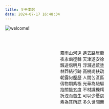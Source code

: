 ```yaml
---
title: 关于本站
date: 2024-07-17 16:48:34
---
```

<!-- 
> **⣿⡿⠿⢿⠛⠿⠿⣿⠛⡿⠛⡿⠿⢿⣿⣿⣿⣿⣿⣿⣿⣿⣿⣿⣿⣿⣿⣿⣿⣿⣿⣿⣿⣿⣿⣿⣿⣿⣿⣿⣿⣿⣿⣿⣿⣿⣿⣿⣿⣿**
> **⣿⡏⠃⣀⡔⢒⣠⣟⠓⡇⢸⡇⡆⢸⣿⣿⡏⢹⣧⣌⠙⠻⣿⣿⣿⣿⣿⣿⣿⣿⣿⣿⣿⣿⣿⣿⣿⣿⣿⣿⣿⣿⣿⣿⣿⣿⣿⣿⣿⣿**
> **⣿⡟⡀⡻⠃⡘⢿⣿⠇⢧⣠⡇⣁⣸⣿⣿⡿⢿⡟⢋⣡⣴⣿⣿⣿⣿⣿⣿⣿⣿⣿⣿⣿⣿⣿⣿⣿⣿⣿⣿⣿⣿⣿⣿⣿⣿⣿⣿⣿⣿**
> **⣿⣷⣿⣦⣾⣿⣶⣿⣶⣶⣤⣤⣤⣼⣿⣿⣷⣾⣷⣿⣿⣿⣿⣿⣿⣿⣿⣿⣿⣿⣿⣿⣿⣿⣿⣿⣿⣿⣿⣿⣿⣿⣿⣿⣿⣿⣿⣿⣿⣿**
> **⣿⣿⢿⠿⣿⠿⣿⣿⣿⣿⣿⣿⣿⣿⣿⣿⣿⣿⣿⣿⣿⣿⣿⣿⣿⣿⣿⣿⣿⣿⣿⣿⣿⣿⣿⣿⣿⣿⣿⣿⣿⣿⣿⣿⣿⣿⣿⣿⣿⣿**
> **⣿⡖⠐⠀⠺⠨⡍⣿⣆⡅⢠⡇⡄⢸⣿⣿⡿⢿⣏⠛⢿⣿⣿⣿⣿⣿⣿⣿⣿⣿⣿⣿⣿⣿⣿⣿⣿⣿⣿⣿⣿⣿⣿⣿⣿⣿⣿⣿⣿⣿**
> **⣿⠃⠭⠩⢽⠁⢳⣷⡄⡇⠘⡇⠃⢸⣿⣿⣷⣾⣿⠷⠂⣀⣿⣿⣿⣿⣿⣿⣿⣿⣿⣿⣿⣿⣿⣿⣿⣿⣿⣿⣿⣿⣿⣿⣿⣿⣿⣿⣿⣿**
> **⣿⡇⣚⣐⣋⣴⣈⣯⣡⣉⣚⣓⣒⣻⣿⣿⣇⣸⣧⣴⣾⣿⣿⣿⣿⣿⣿⣿⣿⣿⣿⣿⣿⣿⣿⣿⣿⣿⣿⣿⣿⣿⣿⣿⣿⣿⣿⣿⣿⣿**
> **⣿⣿⣿⣿⣿⣿⣿⣿⣿⣿⣿⣿⣿⣿⣿⣿⣿⣿⣿⣿⣿⣿⣿⣿⣿⣿⣿⣿⣿⣿⣿⣿⣿⣿⣿⣿⣿⣿⣿⣿⣿⣿⣿⣿⣿⣿⣿⣿⣿⣿**
> **⣿⠛⣿⣿⠛⢻⣿⠟⣻⠛⠛⠛⢻⡟⢻⣿⣿⣿⠟⠛⠛⢿⣿⡿⠛⠛⠿⣿⠛⢻⣿⣿⡟⠛⣿⠛⠛⠛⢻⣿⣿⣿⣿⠿⣿⣿⣿⣿⣿⣿**
> **⣿⡆⠸⠇⢠⠘⡟⢀⣿⠀⠛⠛⢻⡇⢸⣿⣿⡏⢠⣾⣷⣶⡟⢠⣾⣷⡄⢹⠀⢀⠹⠏⠀⠀⣿⠀⠛⠛⣿⣿⣿⣉⣹⣦⣌⠉⢻⣿⣿⣿**
> **⣿⣷⠀⢀⣿⡆⠀⣼⣿⠀⠿⠿⢿⡇⠸⠿⠿⣷⡈⠻⠟⢙⣷⡀⠻⠟⠁⣼⠀⢸⣦⣴⡇⠀⣿⠀⠿⠿⢿⣿⣿⠛⢻⢉⣡⣴⣾⣿⣿⣿**
> **⣿⣿⣿⣿⣿⣿⣿⣿⣿⣿⣿⣿⣿⣿⣿⣿⣿⣿⣿⣷⣾⣿⣿⣿⣷⣾⣿⣿⣿⣿⣿⣿⣿⣿⣿⣿⣿⣿⣿⣿⣿⣿⣿⣿⣿⣿⣿⣿⣿⣿**
> **⣿⣿⣿⣿⣿⣿⣿⣿⣿⣿⣿⣿⣿⣿⣿⣿⣿⣿⣿⣿⣿⣿⣿⣿⣿⣿⣿⣿⣿⣿⣿⣿⣿⣿⣿⣿⣿⣿⣿⣿⣿⣿⣿⣿⣿⣿⣿⣿⣿⣿** -->

![welcome!](/public_assets/images/marisa.png)

<br />
<br />

<p style="text-align:center">
霧雨山河遠 遙去路居衢 <br />
夜永幽徑棘 天津遂安徐 <br />
飄遊侶明月 浮潛過荒塗 <br />
林莽結行跡 高樹尚扶疏 <br />
朝露何歷歷 人間苦區區 <br />
儔物期紫極 光華為馳驅 <br />
抱關挹玄度 不材識櫟樗 <br />
折洩而苦生 可以少憂虞 <br />
素為其所誌 多久世間無 <br />
</p>



